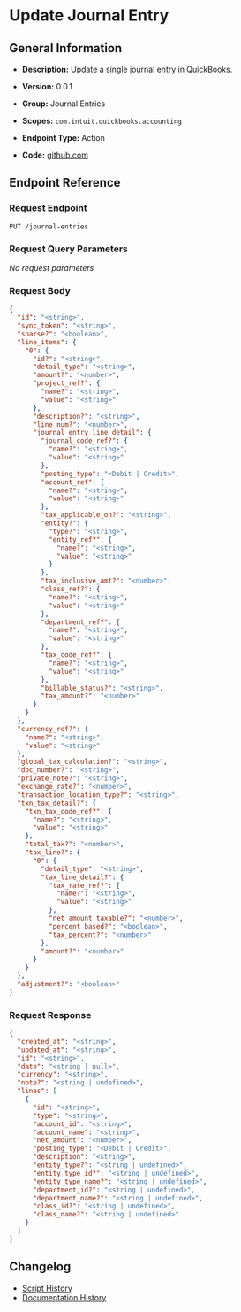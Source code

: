 <!-- BEGIN GENERATED CONTENT -->
# Update Journal Entry

## General Information

- **Description:** Update a single journal entry in QuickBooks.

- **Version:** 0.0.1
- **Group:** Journal Entries
- **Scopes:** `com.intuit.quickbooks.accounting`
- **Endpoint Type:** Action
- **Code:** [github.com](https://github.com/NangoHQ/integration-templates/tree/main/integrations/quickbooks/actions/update-journal-entry.ts)


## Endpoint Reference

### Request Endpoint

`PUT /journal-entries`

### Request Query Parameters

_No request parameters_

### Request Body

```json
{
  "id": "<string>",
  "sync_token": "<string>",
  "sparse?": "<boolean>",
  "line_items": {
    "0": {
      "id?": "<string>",
      "detail_type": "<string>",
      "amount?": "<number>",
      "project_ref?": {
        "name?": "<string>",
        "value": "<string>"
      },
      "description?": "<string>",
      "line_num?": "<number>",
      "journal_entry_line_detail": {
        "journal_code_ref?": {
          "name?": "<string>",
          "value": "<string>"
        },
        "posting_type": "<Debit | Credit>",
        "account_ref": {
          "name?": "<string>",
          "value": "<string>"
        },
        "tax_applicable_on?": "<string>",
        "entity?": {
          "type?": "<string>",
          "entity_ref?": {
            "name?": "<string>",
            "value": "<string>"
          }
        },
        "tax_inclusive_amt?": "<number>",
        "class_ref?": {
          "name?": "<string>",
          "value": "<string>"
        },
        "department_ref?": {
          "name?": "<string>",
          "value": "<string>"
        },
        "tax_code_ref?": {
          "name?": "<string>",
          "value": "<string>"
        },
        "billable_status?": "<string>",
        "tax_amount?": "<number>"
      }
    }
  },
  "currency_ref?": {
    "name?": "<string>",
    "value": "<string>"
  },
  "global_tax_calculation?": "<string>",
  "doc_number?": "<string>",
  "private_note?": "<string>",
  "exchange_rate?": "<number>",
  "transaction_location_type?": "<string>",
  "txn_tax_detail?": {
    "txn_tax_code_ref?": {
      "name?": "<string>",
      "value": "<string>"
    },
    "total_tax?": "<number>",
    "tax_line?": {
      "0": {
        "detail_type": "<string>",
        "tax_line_detail?": {
          "tax_rate_ref?": {
            "name?": "<string>",
            "value": "<string>"
          },
          "net_amount_taxable?": "<number>",
          "percent_based?": "<boolean>",
          "tax_percent?": "<number>"
        },
        "amount?": "<number>"
      }
    }
  },
  "adjustment?": "<boolean>"
}
```

### Request Response

```json
{
  "created_at": "<string>",
  "updated_at": "<string>",
  "id": "<string>",
  "date": "<string | null>",
  "currency": "<string>",
  "note?": "<string | undefined>",
  "lines": [
    {
      "id": "<string>",
      "type": "<string>",
      "account_id": "<string>",
      "account_name": "<string>",
      "net_amount": "<number>",
      "posting_type": "<Debit | Credit>",
      "description": "<string>",
      "entity_type?": "<string | undefined>",
      "entity_type_id?": "<string | undefined>",
      "entity_type_name?": "<string | undefined>",
      "department_id?": "<string | undefined>",
      "department_name?": "<string | undefined>",
      "class_id?": "<string | undefined>",
      "class_name?": "<string | undefined>"
    }
  ]
}
```

## Changelog

- [Script History](https://github.com/NangoHQ/integration-templates/commits/main/integrations/quickbooks/actions/update-journal-entry.ts)
- [Documentation History](https://github.com/NangoHQ/integration-templates/commits/main/integrations/quickbooks/actions/update-journal-entry.md)

<!-- END  GENERATED CONTENT -->

